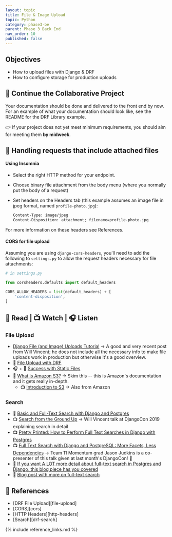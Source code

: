 ```yaml
---
layout: topic
title: File & Image Upload
topic: Python
category: phase3-be
parent: Phase 3 Back End
nav_order: 10
published: false
---
```


## Objectives

- How to upload files with Django & DRF
- How to configure storage for production uploads

## 🎯 Continue the Collaborative Project

Your documentation should be done and delivered to the front end by now. For an example of what your documentation should look like, see the README for the DRF Library example.

👉 If your project does not yet meet minimum requirements, you should aim for meeting them **by midweek**.

## 📁 Handling requests that include attached files

#### Using Insomnia

- Select the right HTTP method for your endpoint.
- Choose binary file attachment from the body menu (where you normally put the body of a request)
- Set headers on the Headers tab (this example assumes an image file in jpeg format, named `profile-photo.jpg`):

  ```txt
  Content-Type: image/jpeg
  Content-Disposition: attachment; filename=profile-photo.jpg
  ```

For more information on these headers see References.

#### CORS for file upload

Assuming you are using `django-cors-headers`, you'll need to add the following to `settings.py` to allow the request headers necessary for file attachments:

```py
# in settings.py

from corsheaders.defaults import default_headers

CORS_ALLOW_HEADERS = list(default_headers) + [
    'content-disposition',
]
```

## 📖 Read | 📺 Watch | 🎧 Listen

### File Upload

- [Django File (and Image) Uploads Tutorial](https://learndjango.com/tutorials/django-file-and-image-uploads-tutorial) -> A good and very recent post from Will Vincent; he does not include all the necessary info to make file uploads work in production but otherwise it's a good overview.
- 📖 [File Upload with DRF](https://goodcode.io/articles/django-rest-framework-file-upload/)
- 🎧 + 📖 [Success with Static Files](https://www.mattlayman.com/django-riffs/success-static-files/)
- 📖 [What is Amazon S3?](https://docs.aws.amazon.com/AmazonS3/latest/userguide/Welcome.html) -> Skim this -- this is Amazon's documentation and it gets really in-depth.
    - 📺 [Introduction to S3](https://www.youtube.com/watch?v=77lMCiiMilo) -> Also from Amazon

### Search

- 📖 [Basic and Full-Text Search with Django and Postgres](https://testdriven.io/blog/django-search/)
- 📺 [Search from the Ground Up](https://www.youtube.com/watch?v=is3R8d420D4&list=PL2NFhrDSOxgXXUMIGOs8lNe2B-f4pXOX-&index=2) -> Will Vincent talk at DjangoCon 2019 explaining search in detail
- 📺 [Pretty Printed: How to Perform Full Text Searches in Django with Postgres](https://www.youtube.com/watch?app=desktop&v=139a0fm0YFY)
- 📺 [Full Text Search with Django and PostgreSQL: More Facets, Less Dependencies](https://youtu.be/QFs6qgvyTC4) -> Team 11 Momentum grad Jason Judkins is a co-presenter of this talk given at last month's DjangoCon! 🤩
- 📖 [If you want A LOT more detail about full-text search in Postgres and Django, this blog piece has you covered](https://pganalyze.com/blog/full-text-search-django-postgres)
- 📖 [Blog post with more on full-text search](https://www.netlandish.com/blog/2020/06/22/full-text-search-django-postgresql/)

## 🔖 References

- [DRF File Upload][file-upload]
- [CORS][cors]
- [HTTP Headers][http-headers]
- [Search][drf-search]

{% include reference_links.md %}
